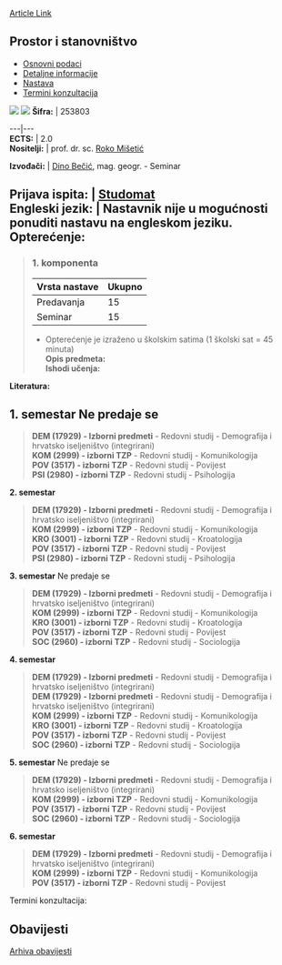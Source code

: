 [Article Link](https://www.fhs.hr/predmet/pis)

## Prostor i stanovništvo
  * [Osnovni podaci](https://www.fhs.hr/predmet/pis#v1id-523799_113762_1_0 "Osnovni podaci")
  * [Detaljne informacije](https://www.fhs.hr/predmet/pis#v1id-523799_113762_1_1 "Detaljne informacije")
  * [Nastava](https://www.fhs.hr/predmet/pis#v1id-523799_113762_1_2 "Nastava")
  * [Termini konzultacija](https://www.fhs.hr/predmet/pis#v1id-523799_113762_1_3 "Termini konzultacija")


[![](https://www.fhs.hr/img/flags/gif/hr.gif)](https://www.fhs.hr/predmet/pis) [![](https://www.fhs.hr/img/flags/gif/gb.gif)](https://www.fhs.hr/en/course/sap_a)
**Šifra:** |  253803  
  
---|---  
**ECTS:** |  2.0   
**Nositelji:** |  prof. dr. sc. [Roko Mišetić](https://www.fhs.hr/djelatnik/roko.misetic)   
  
**Izvođači:** |  [Dino Bečić](https://www.fhs.hr/djelatnik/dino.becic), mag. geogr. - Seminar  
  
**Prijava ispita:** |  [Studomat](http://www.isvu.hr/studomat)  
**Engleski jezik:** |  Nastavnik nije u mogućnosti ponuditi nastavu na engleskom jeziku.   
**Opterećenje:**  
---  
> ### 1. komponenta
> | Vrsta nastave | Ukupno  
> ---|---  
> Predavanja | 15  
> Seminar | 15  
> * Opterećenje je izraženo u školskim satima (1 školski sat = 45 minuta)   
**Opis predmeta:**  
> **Ishodi učenja:**  

  
**Literatura:**  

  
**1. semestar** Ne predaje se  
---  
> **DEM (17929) - Izborni predmeti** - Redovni studij - Demografija i hrvatsko iseljeništvo (integrirani)  
>  **KOM (2999) - izborni TZP** - Redovni studij - Komunikologija  
>  **POV (3517) - izborni TZP** - Redovni studij - Povijest  
>  **PSI (2980) - izborni TZP** - Redovni studij - Psihologija  
>   
  
**2. semestar**  
> **DEM (17929) - Izborni predmeti** - Redovni studij - Demografija i hrvatsko iseljeništvo (integrirani)  
>  **KOM (2999) - izborni TZP** - Redovni studij - Komunikologija  
>  **KRO (3001) - izborni TZP** - Redovni studij - Kroatologija  
>  **POV (3517) - izborni TZP** - Redovni studij - Povijest  
>  **PSI (2980) - izborni TZP** - Redovni studij - Psihologija  
>   
  
**3. semestar** Ne predaje se  
> **DEM (17929) - Izborni predmeti** - Redovni studij - Demografija i hrvatsko iseljeništvo (integrirani)  
>  **KOM (2999) - izborni TZP** - Redovni studij - Komunikologija  
>  **KRO (3001) - izborni TZP** - Redovni studij - Kroatologija  
>  **POV (3517) - izborni TZP** - Redovni studij - Povijest  
>  **SOC (2960) - izborni TZP** - Redovni studij - Sociologija  
>   
  
**4. semestar**  
> **DEM (17929) - Izborni predmeti** - Redovni studij - Demografija i hrvatsko iseljeništvo (integrirani)  
>  **DEM (17929) - Izborni predmeti** - Redovni studij - Demografija i hrvatsko iseljeništvo (integrirani)  
>  **KOM (2999) - izborni TZP** - Redovni studij - Komunikologija  
>  **KRO (3001) - izborni TZP** - Redovni studij - Kroatologija  
>  **POV (3517) - izborni TZP** - Redovni studij - Povijest  
>  **SOC (2960) - izborni TZP** - Redovni studij - Sociologija  
>   
  
**5. semestar** Ne predaje se  
> **DEM (17929) - Izborni predmeti** - Redovni studij - Demografija i hrvatsko iseljeništvo (integrirani)  
>  **KOM (2999) - izborni TZP** - Redovni studij - Komunikologija  
>  **POV (3517) - izborni TZP** - Redovni studij - Povijest  
>  **SOC (2960) - izborni TZP** - Redovni studij - Sociologija  
>   
  
**6. semestar**  
> **DEM (17929) - Izborni predmeti** - Redovni studij - Demografija i hrvatsko iseljeništvo (integrirani)  
>  **KOM (2999) - izborni TZP** - Redovni studij - Komunikologija  
>  **POV (3517) - izborni TZP** - Redovni studij - Povijest  
>   
Termini konzultacija: 


## Obavijesti
[Arhiva obavijesti](https://www.fhs.hr/predmet/pis?@=21ky3#news_122797 "Arhiva obavijesti")
